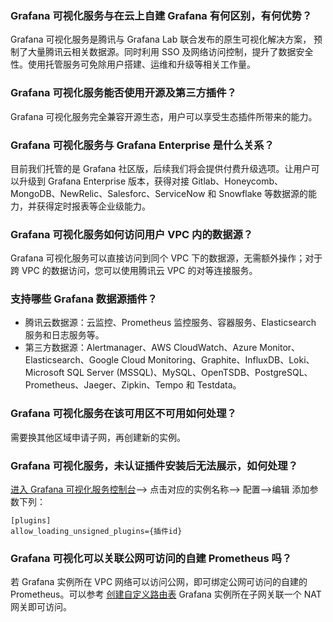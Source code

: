 [](id:que1)
### Grafana 可视化服务与在云上自建 Grafana 有何区别，有何优势？

Grafana 可视化服务是腾讯与 Grafana Lab 联合发布的原生可视化解决方案， 预制了大量腾讯云相关数据源。同时利用 SSO 及网络访问控制，提升了数据安全性。使用托管服务可免除用户搭建、运维和升级等相关工作量。

[](id:que2)
### Grafana 可视化服务能否使用开源及第三方插件？
Grafana 可视化服务完全兼容开源生态，用户可以享受生态插件所带来的能力。

[](id:que3)
### Grafana 可视化服务与 Grafana Enterprise 是什么关系？

目前我们托管的是 Grafana 社区版，后续我们将会提供付费升级选项。让用户可以升级到 Grafana Enterprise 版本，获得对接 Gitlab、Honeycomb、MongoDB、NewRelic、Salesforc、ServiceNow 和 Snowflake 等数据源的能力，并获得定时报表等企业级能力。

[](id:que4)
### Grafana 可视化服务如何访问用户 VPC 内的数据源？

Grafana 可视化服务可以直接访问到同个 VPC 下的数据源，无需额外操作；对于跨 VPC 的数据访问，您可以使用腾讯云 VPC 的对等连接服务。

[](id:que5)
### 支持哪些 Grafana 数据源插件？

- 腾讯云数据源：云监控、Prometheus 监控服务、容器服务、Elasticsearch 服务和日志服务等。
- 第三方数据源：Alertmanager、AWS CloudWatch、Azure Monitor、Elasticsearch、Google Cloud Monitoring、Graphite、InfluxDB、Loki、Microsoft SQL Server (MSSQL)、MySQL、OpenTSDB、PostgreSQL、Prometheus、Jaeger、Zipkin、Tempo 和 Testdata。

### Grafana 可视化服务在该可用区不可用如何处理？
需要换其他区域申请子网，再创建新的实例。

### Grafana 可视化服务，未认证插件安装后无法展示，如何处理？
[进入 Grafana 可视化服务控制台](https://console.cloud.tencent.com/monitor/grafana)--> 点击对应的实例名称--> 配置-->编辑 
添加参数下列：
```
[plugins]
allow_loading_unsigned_plugins={插件id}
```

### Grafana 可视化可以关联公网可访问的自建 Prometheus 吗？
若 Grafana 实例所在 VPC 网络可以访问公网，即可绑定公网可访问的自建的 Prometheus。可以参考 [创建自定义路由表](https://cloud.tencent.com/document/product/215/36682)  Grafana 实例所在子网关联一个 NAT 网关即可访问。


